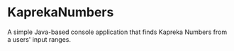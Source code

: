 # KaprekaNumbers
A simple Java-based console application that finds Kapreka Numbers from a users' input ranges.
